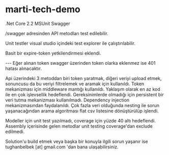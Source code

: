 # marti-tech-demo

.Net Core 2.2
MSUnit
Swagger

/swagger adresinden API metodları test edilebilir.

Unit testler visual studio içindeki test explorer ile çalıştırılabilir.

Basit bir expire-token yetkilendirmesi eklendi.

--- Eğer alınan token swagger üzerinden token olarka eklenmez ise 401 hatası alınacaktır.

Api üzerindeki 3 metoddan biri token yaratmak, diğeri veriyi upload etmek, sonuncusu da bu veriyi filtrelemek ve aramak için kullanıldı.
Token mekanizması için middleware mantığı kullanıldı.
Yaklaşım olarak en az kod ile en çok işlevsellik hedeflendi.
Gereksinimlerde olmadığı için persistent bir veri tutma mekanizması kullanılmadı.
Dependency injection mekanizmasından faydalanıldı.
Çok fazla veri olduğunda nesting ile sorun yaşanacağından arama algoritması flat csv listesine dönüştürülüp işlendi.

Modeller için unit test yazılmadı, coverage için yüzde 40 altı hedeflendi.
Assembly içerisinde gelen metodlar unit testing coverage'dan exclude edilmedi.

Solution'u build etmek veya başka bir konuyla ilgili sorun yaşanır ise tughanbelbek [at] gmail.com 'dan bana ulaşabilirsiniz.